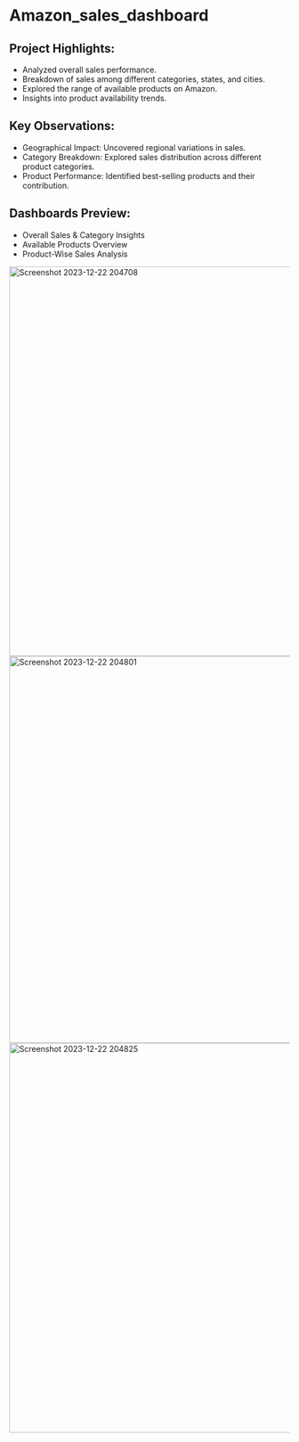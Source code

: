 # Amazon_sales_dashboard
## Project Highlights:
- Analyzed overall sales performance.
- Breakdown of sales among different categories, states, and cities.
- Explored the range of available products on Amazon.
- Insights into product availability trends.

## Key Observations:
- Geographical Impact: Uncovered regional variations in sales.
- Category Breakdown: Explored sales distribution across different product categories.
- Product Performance: Identified best-selling products and their contribution.

## Dashboards Preview:
- Overall Sales & Category Insights
- Available Products Overview
- Product-Wise Sales Analysis
<img width="700" alt="Screenshot 2023-12-22 204708" src="https://github.com/PoorniVas/Amazon_sales_dashboard/assets/113405701/35bdb04a-1b2b-4d50-b7db-f01c97eb929c">
<img width="695" alt="Screenshot 2023-12-22 204801" src="https://github.com/PoorniVas/Amazon_sales_dashboard/assets/113405701/acc542a6-b701-429f-b322-05a33b569e55">
<img width="700" alt="Screenshot 2023-12-22 204825" src="https://github.com/PoorniVas/Amazon_sales_dashboard/assets/113405701/9b72681a-5bd1-4c6a-b21d-acc9ed9b57a8">
